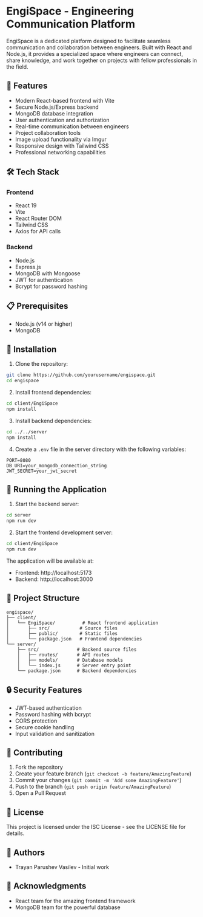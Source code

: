 # EngiSpace - Engineering Communication Platform

EngiSpace is a dedicated platform designed to facilitate seamless communication and collaboration between engineers. Built with React and Node.js, it provides a specialized space where engineers can connect, share knowledge, and work together on projects with fellow professionals in the field.

## 🚀 Features

- Modern React-based frontend with Vite
- Secure Node.js/Express backend
- MongoDB database integration
- User authentication and authorization
- Real-time communication between engineers
- Project collaboration tools
- Image upload functionality via Imgur
- Responsive design with Tailwind CSS
- Professional networking capabilities

## 🛠️ Tech Stack

### Frontend
- React 19
- Vite
- React Router DOM
- Tailwind CSS
- Axios for API calls

### Backend
- Node.js
- Express.js
- MongoDB with Mongoose
- JWT for authentication
- Bcrypt for password hashing

## 📋 Prerequisites

- Node.js (v14 or higher)
- MongoDB

## 🔧 Installation

1. Clone the repository:
```bash
git clone https://github.com/yourusername/engispace.git
cd engispace
```

2. Install frontend dependencies:
```bash
cd client/EngiSpace
npm install
```

3. Install backend dependencies:
```bash
cd ../../server
npm install
```

4. Create a `.env` file in the server directory with the following variables:
```env
PORT=8080
DB_URI=your_mongodb_connection_string
JWT_SECRET=your_jwt_secret
```

## 🚀 Running the Application

1. Start the backend server:
```bash
cd server
npm run dev
```

2. Start the frontend development server:
```bash
cd client/EngiSpace
npm run dev
```

The application will be available at:
- Frontend: http://localhost:5173
- Backend: http://localhost:3000

## 📁 Project Structure

```
engispace/
├── client/
│   └── EngiSpace/          # React frontend application
│       ├── src/           # Source files
│       ├── public/        # Static files
│       └── package.json   # Frontend dependencies
└── server/
    ├── src/              # Backend source files
    │   ├── routes/       # API routes
    │   ├── models/       # Database models
    │   └── index.js      # Server entry point
    └── package.json      # Backend dependencies
```

## 🔒 Security Features

- JWT-based authentication
- Password hashing with bcrypt
- CORS protection
- Secure cookie handling
- Input validation and sanitization

## 🤝 Contributing

1. Fork the repository
2. Create your feature branch (`git checkout -b feature/AmazingFeature`)
3. Commit your changes (`git commit -m 'Add some AmazingFeature'`)
4. Push to the branch (`git push origin feature/AmazingFeature`)
5. Open a Pull Request

## 📝 License

This project is licensed under the ISC License - see the LICENSE file for details.

## 👥 Authors

- Trayan Parushev Vasilev - Initial work

## 🙏 Acknowledgments

- React team for the amazing frontend framework
- MongoDB team for the powerful database